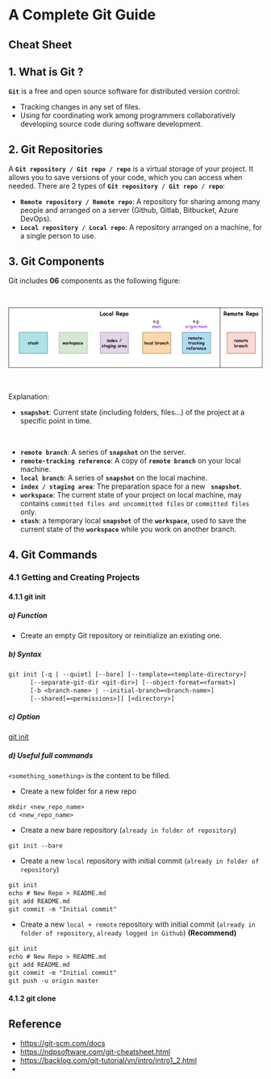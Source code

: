 # A Complete Git Guide

## Cheat Sheet

## 1. What is Git ?
**`Git`** is a free and open source software for distributed version control: 
- Tracking changes in any set of files.
- Using for coordinating work among programmers collaboratively developing source code during software development.

## 2. Git Repositories
A **`Git repository / Git repo / repo`** is a virtual storage of your project. It allows you to save versions of your code, which you can access when needed.
There are 2 types of **`Git repository / Git repo / repo`**:
- **`Remote repository / Remote repo`**: A repository for sharing among many people and arranged on a server (Github, Gitlab, Bitbucket, Azure DevOps).
- **`Local repository / Local repo`**: A repository arranged on a machine, for a single person to use.

## 3. Git Components
Git includes **06** components as the following figure:

<br>

![](Images/Git%20Components.png)

<br>

Explanation:
- **`snapshot`**: Current state (including folders, files...) of the project at a specific point in time.

<br>

- **`remote branch`**: A series of **`snapshot`** on the server.
- **`remote-tracking reference`**: A copy of **`remote branch`** on your local machine.
- **`local branch`**: A series of **`snapshot`** on the local machine.
- **`index / staging area`**: The preparation space for a new **` snapshot`**.
- **`workspace`**: The current state of your project on local machine, may contains `committed files and uncommitted files` or `committed files` only.
- **`stash`**: a temporary local **`snapshot`** of the **`workspace`**, used to save the current state of the **`workspace`** while you work on another branch.

## 4. Git Commands

### 4.1 Getting and Creating Projects

#### 4.1.1 git init

##### a) Function

- Create an empty Git repository or reinitialize an existing one.

##### b) Syntax

```
git init [-q | --quiet] [--bare] [--template=<template-directory>]
	  [--separate-git-dir <git-dir>] [--object-format=<format>]
	  [-b <branch-name> | --initial-branch=<branch-name>]
	  [--shared[=<permissions>]] [<directory>]
```

##### c) Option

[git init](https://git-scm.com/docs/git-init#_options)

##### d) Useful full commands

`<something_something>` is the content to be filled.

- Create a new folder for a new repo
```
mkdir <new_repo_name>
cd <new_repo_name>
```

- Create a new bare repository (`already in folder of repository`)
```
git init --bare
```

- Create a new `local` repository with initial commit (`already in folder of repository`)
```
git init
echo # New Repo > README.md
git add README.md
git commit -m "Initial commit"
```

- Create a new `local + remote` repository with initial commit (`already in folder of repository`, `already logged in Github`) **(Recommend)**
```
git init
echo # New Repo > README.md
git add README.md
git commit -m "Initial commit"
git push -u origin master
```



#### 4.1.2 git clone







## Reference
- https://git-scm.com/docs
- https://ndpsoftware.com/git-cheatsheet.html
- https://backlog.com/git-tutorial/vn/intro/intro1_2.html
- 